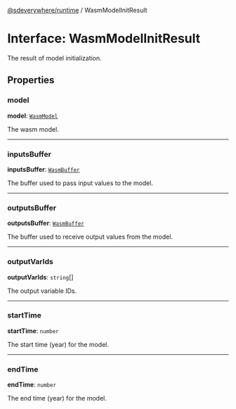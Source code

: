 [@sdeverywhere/runtime](../index.md) / WasmModelInitResult

# Interface: WasmModelInitResult

The result of model initialization.

## Properties

### model

 **model**: [`WasmModel`](../classes/WasmModel.md)

The wasm model.

___

### inputsBuffer

 **inputsBuffer**: [`WasmBuffer`](../classes/WasmBuffer.md)

The buffer used to pass input values to the model.

___

### outputsBuffer

 **outputsBuffer**: [`WasmBuffer`](../classes/WasmBuffer.md)

The buffer used to receive output values from the model.

___

### outputVarIds

 **outputVarIds**: `string`[]

The output variable IDs.

___

### startTime

 **startTime**: `number`

The start time (year) for the model.

___

### endTime

 **endTime**: `number`

The end time (year) for the model.
